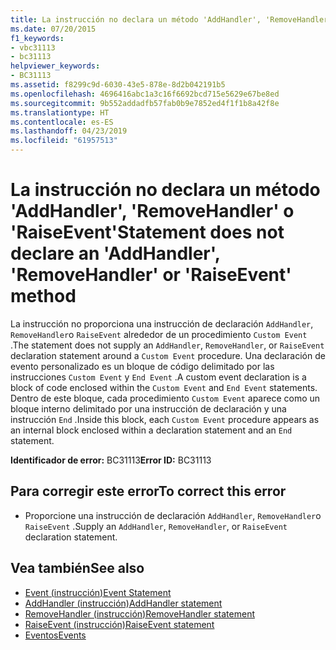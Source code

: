 ```yaml
---
title: La instrucción no declara un método 'AddHandler', 'RemoveHandler' o 'RaiseEvent'
ms.date: 07/20/2015
f1_keywords:
- vbc31113
- bc31113
helpviewer_keywords:
- BC31113
ms.assetid: f8299c9d-6030-43e5-878e-8d2b042191b5
ms.openlocfilehash: 4696416abc1a3c16f6692bcd715e5629e67be8ed
ms.sourcegitcommit: 9b552addadfb57fab0b9e7852ed4f1f1b8a42f8e
ms.translationtype: HT
ms.contentlocale: es-ES
ms.lasthandoff: 04/23/2019
ms.locfileid: "61957513"
---
```

# <a name="statement-does-not-declare-an-addhandler-removehandler-or-raiseevent-method"></a><span data-ttu-id="2ffe5-102">La instrucción no declara un método 'AddHandler', 'RemoveHandler' o 'RaiseEvent'</span><span class="sxs-lookup"><span data-stu-id="2ffe5-102">Statement does not declare an 'AddHandler', 'RemoveHandler' or 'RaiseEvent' method</span></span>
<span data-ttu-id="2ffe5-103">La instrucción no proporciona una instrucción de declaración `AddHandler`, `RemoveHandler`o `RaiseEvent` alrededor de un procedimiento `Custom Event` .</span><span class="sxs-lookup"><span data-stu-id="2ffe5-103">The statement does not supply an `AddHandler`, `RemoveHandler`, or `RaiseEvent` declaration statement around a `Custom Event` procedure.</span></span> <span data-ttu-id="2ffe5-104">Una declaración de evento personalizado es un bloque de código delimitado por las instrucciones `Custom Event` y `End Event` .</span><span class="sxs-lookup"><span data-stu-id="2ffe5-104">A custom event declaration is a block of code enclosed within the `Custom Event` and `End Event` statements.</span></span> <span data-ttu-id="2ffe5-105">Dentro de este bloque, cada procedimiento `Custom Event` aparece como un bloque interno delimitado por una instrucción de declaración y una instrucción `End` .</span><span class="sxs-lookup"><span data-stu-id="2ffe5-105">Inside this block, each `Custom Event` procedure appears as an internal block enclosed within a declaration statement and an `End` statement.</span></span>  
  
 <span data-ttu-id="2ffe5-106">**Identificador de error:** BC31113</span><span class="sxs-lookup"><span data-stu-id="2ffe5-106">**Error ID:** BC31113</span></span>  
  
## <a name="to-correct-this-error"></a><span data-ttu-id="2ffe5-107">Para corregir este error</span><span class="sxs-lookup"><span data-stu-id="2ffe5-107">To correct this error</span></span>  
  
- <span data-ttu-id="2ffe5-108">Proporcione una instrucción de declaración `AddHandler`, `RemoveHandler`o `RaiseEvent` .</span><span class="sxs-lookup"><span data-stu-id="2ffe5-108">Supply an `AddHandler`, `RemoveHandler`, or `RaiseEvent` declaration statement.</span></span>  
  
## <a name="see-also"></a><span data-ttu-id="2ffe5-109">Vea también</span><span class="sxs-lookup"><span data-stu-id="2ffe5-109">See also</span></span>

- [<span data-ttu-id="2ffe5-110">Event (instrucción)</span><span class="sxs-lookup"><span data-stu-id="2ffe5-110">Event Statement</span></span>](../../visual-basic/language-reference/statements/event-statement.md)
- [<span data-ttu-id="2ffe5-111">AddHandler (instrucción)</span><span class="sxs-lookup"><span data-stu-id="2ffe5-111">AddHandler statement</span></span>](~/docs/visual-basic/language-reference/statements/addhandler-statement.md)
- [<span data-ttu-id="2ffe5-112">RemoveHandler (instrucción)</span><span class="sxs-lookup"><span data-stu-id="2ffe5-112">RemoveHandler statement</span></span>](~/docs/visual-basic/language-reference/statements/removehandler-statement.md)
- [<span data-ttu-id="2ffe5-113">RaiseEvent (instrucción)</span><span class="sxs-lookup"><span data-stu-id="2ffe5-113">RaiseEvent statement</span></span>](~/docs/visual-basic/language-reference/statements/raiseevent-statement.md)
- [<span data-ttu-id="2ffe5-114">Eventos</span><span class="sxs-lookup"><span data-stu-id="2ffe5-114">Events</span></span>](../../visual-basic/programming-guide/language-features/events/index.md)

